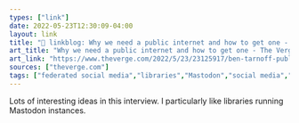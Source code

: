 ```yaml
---
types: ["link"]
date: 2022-05-23T12:30:09-04:00
layout: link
title: "🔗 linkblog: Why we need a public internet and how to get one - The Verge'"
art_title: "Why we need a public internet and how to get one - The Verge"
art_link: "https://www.theverge.com/2022/5/23/23125917/ben-tarnoff-public-internet-interview"
sources: ["theverge.com"]
tags: ["federated social media","libraries","Mastodon","social media","internet"]
---
```

Lots of interesting ideas in this interview. I particularly like libraries running Mastodon instances.
 

